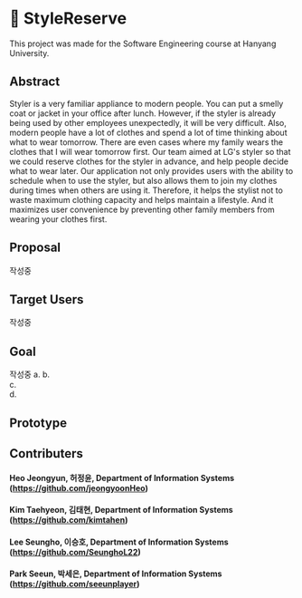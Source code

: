 # :necktie: StyleReserve
This project was made for the Software Engineering course at Hanyang University.<div>
## Abstract
Styler is a very familiar appliance to modern people. You can put a smelly coat or jacket in your office after lunch. However, if the styler is already being used by other employees unexpectedly, it will be very difficult. Also, modern people have a lot of clothes and spend a lot of time thinking about what to wear tomorrow. There are even cases where my family wears the clothes that I will wear tomorrow first.
Our team aimed at LG's styler so that we could reserve clothes for the styler in advance, and help people decide what to wear later. Our application not only provides users with the ability to schedule when to use the styler, but also allows them to join my clothes during times when others are using it. Therefore, it helps the stylist not to waste maximum clothing capacity and helps maintain a lifestyle. And it maximizes user convenience by preventing other family members from wearing your clothes first.

## Proposal
작성중

  
## Target Users
작성중
  
## Goal
작성중
a. 
b.    
c.   
d. 
  
## Prototype

## Contributers
#### Heo Jeongyun, 허정윤, Department of Information Systems (https://github.com/jeongyoonHeo) <div>
#### Kim Taehyeon, 김태현, Department of Information Systems (https://github.com/kimtahen) <div>
#### Lee Seungho, 이승호, Department of Information Systems (https://github.com/SeunghoL22) <div> 
#### Park Seeun, 박세은, Department of Information Systems (https://github.com/seeunplayer) <div>
